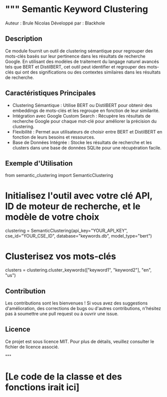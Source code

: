 """
Semantic Keyword Clustering
===========================

Auteur : Brule Nicolas
Développé par : Blackhole

Description
-----------
Ce module fournit un outil de clustering sémantique pour regrouper des mots-clés basés sur leur pertinence dans les résultats de recherche Google. En utilisant des modèles de traitement du langage naturel avancés tels que BERT et DistilBERT, cet outil peut identifier et regrouper des mots-clés qui ont des significations ou des contextes similaires dans les résultats de recherche.

Caractéristiques Principales
----------------------------
- Clustering Sémantique : Utilise BERT ou DistilBERT pour obtenir des embeddings de mots-clés et les regroupe en fonction de leur similarité.
- Intégration avec Google Custom Search : Récupère les résultats de recherche Google pour chaque mot-clé pour améliorer la précision du clustering.
- Flexibilité : Permet aux utilisateurs de choisir entre BERT et DistilBERT en fonction de leurs besoins et ressources.
- Base de Données Intégrée : Stocke les résultats de recherche et les clusters dans une base de données SQLite pour une récupération facile.

Exemple d'Utilisation
---------------------
from semantic_clustering import SemanticClustering

# Initialisez l'outil avec votre clé API, ID de moteur de recherche, et le modèle de votre choix
clustering = SemanticClustering(api_key="YOUR_API_KEY", cse_id="YOUR_CSE_ID", database="keywords.db", model_type="bert")

# Clusterisez vos mots-clés
clusters = clustering.cluster_keywords(["keyword1", "keyword2"], "en", "us")

Contribution
------------
Les contributions sont les bienvenues ! Si vous avez des suggestions d'amélioration, des corrections de bugs ou d'autres contributions, n'hésitez pas à soumettre une pull request ou à ouvrir une issue.

Licence
-------
Ce projet est sous licence MIT. Pour plus de détails, veuillez consulter le fichier de licence associé.

"""

# [Le code de la classe et des fonctions irait ici]
